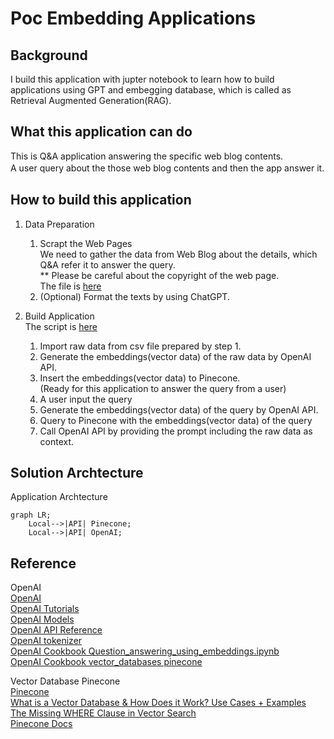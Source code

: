 # Poc Embedding Applications  

## Background  
I build this application with jupter notebook to learn how to build applications using GPT and embegging database, which is called as Retrieval Augmented Generation(RAG).  

## What this application can do  
This is Q&A application answering the specific web blog contents.  
A user query about the those web blog contents and then the app answer it.　　

## How to build this application  
1. Data Preparation  
    1. Scrapt the Web Pages  
    We need to gather the data from Web Blog about the details, which Q&A refer it to answer the query.  
    ** Please be careful about the copyright of the web page.  
    The file is [here](scraping/scraping.ipynb)  
    3. (Optional) Format the texts by using ChatGPT.  

2. Build Application  
The script is [here](app/embedding-app.ipynb)  
    1. Import raw data from csv file prepared by step 1.  
    2. Generate the embeddings(vector data) of the raw data by OpenAI API.
    3. Insert the embeddings(vector data) to Pinecone.  
    (Ready for this application to answer the query from a user)  
    4. A user input the query
    5. Generate the embeddings(vector data) of the query by OpenAI API.  
    6. Query to Pinecone with the embeddings(vector data) of the query  
    7. Call OpenAI API by providing the prompt including the raw data as context.    
    
## Solution  Archtecture  
Application Archtecture 
```mermaid
graph LR;
    Local-->|API| Pinecone;
    Local-->|API| OpenAI;
```  

## Reference  
OpenAI  
[OpenAI](https://platform.openai.com/overview)  
[OpenAI Tutorials](https://platform.openai.com/docs/tutorials/web-qa-embeddings)  
[OpenAI Models](https://platform.openai.com/docs/models/gpt-3-5)  
[OpenAI API Reference](https://platform.openai.com/docs/api-reference/chat/create)  
[OpenAI tokenizer](https://platform.openai.com/tokenizer)  
[OpenAI Cookbook Question_answering_using_embeddings.ipynb](https://github.com/openai/openai-cookbook/blob/main/examples/Question_answering_using_embeddings.ipynb)  
[OpenAI Cookbook vector_databases pinecone](https://github.com/openai/openai-cookbook/tree/main/examples/vector_databases/pinecone)  

Vector Database Pinecone  
[Pinecone](https://www.pinecone.io/)  
[What is a Vector Database & How Does it Work? Use Cases + Examples](https://www.pinecone.io/learn/vector-database/)  
[The Missing WHERE Clause in Vector Search](https://www.pinecone.io/learn/vector-search-filtering/)  
[Pinecone Docs](https://docs.pinecone.io/docs/query-data)  
